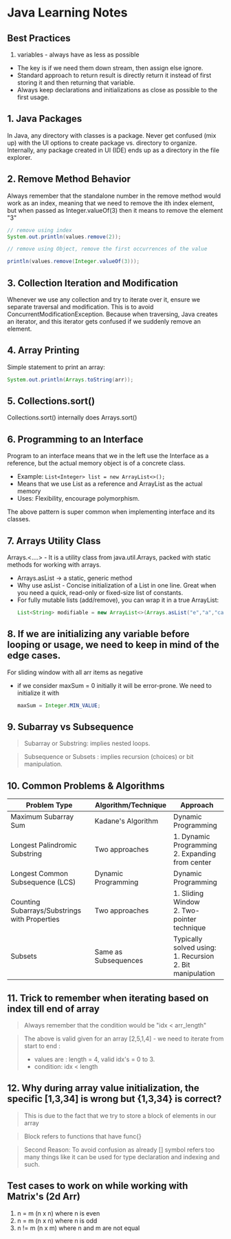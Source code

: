 # Java Learning Notes

## Best Practices

1. variables - always have as less as possible

- The key is if we need them down stream, then assign else ignore.
- Standard approach to return result is directly return it instead of first storing it and then returning that variable.
- Always keep declarations and initializations as close as possible to the first usage.

## 1. Java Packages

In Java, any directory with classes is a package. Never get confused (mix up) with the UI options to create package vs.
directory to organize. Internally, any package created in UI (IDE) ends up as a directory in the file explorer.

## 2. Remove Method Behavior

Always remember that the standalone number in the remove method would work as an index, meaning that we need to remove
the ith index element, but when passed as Integer.valueOf(3) then it means to remove the element "3"

```java
// remove using index
System.out.println(values.remove(2));

// remove using Object, remove the first occurrences of the value

println(values.remove(Integer.valueOf(3)));
```

## 3. Collection Iteration and Modification

Whenever we use any collection and try to iterate over it, ensure we separate traversal and modification. This is to
avoid ConcurrentModificationException. Because when traversing, Java creates an iterator, and this iterator gets
confused if we suddenly remove an element.

## 4. Array Printing

Simple statement to print an array:

```java
System.out.println(Arrays.toString(arr));
```

## 5. Collections.sort()

Collections.sort() internally does Arrays.sort()

## 6. Programming to an Interface

Program to an interface means that we in the left use the Interface as a reference, but the actual memory object is of a
concrete class.

- Example: `List<Integer> list = new ArrayList<>();`
- Means that we use List as a reference and ArrayList as the actual memory
- Uses: Flexibility, encourage polymorphism.

The above pattern is super common when implementing interface and its classes.

## 7. Arrays Utility Class

Arrays.<....> - It is a utility class from java.util.Arrays, packed with static methods for working with arrays.

- Arrays.asList -> a static, generic method
- Why use asList - Concise initialization of a List in one line. Great when you need a quick, read-only or fixed-size
  list of constants.
- For fully mutable lists (add/remove), you can wrap it in a true ArrayList:
  ```java
  List<String> modifiable = new ArrayList<>(Arrays.asList("e","a","cab","bob"));
  ```

## 8. If we are initializing any variable before looping or usage, we need to keep in mind of the edge cases.

For sliding window with all arr items as negative

- if we consider maxSum = 0 initially it will be error-prone. We need
  to initialize it with

  ```java
  maxSum = Integer.MIN_VALUE;
  ```

## 9. Subarray vs Subsequence

> Subarray or Substring:
> implies nested loops.

> Subsequence or Subsets :
> implies recursion (choices) or bit manipulation.

## 10. Common Problems & Algorithms

| Problem Type                                  | Algorithm/Technique  | Approach                                                       |
|-----------------------------------------------|----------------------|----------------------------------------------------------------|  
| Maximum Subarray Sum                          | Kadane's Algorithm   | Dynamic Programming                                            |
| Longest Palindromic Substring                 | Two approaches       | 1. Dynamic Programming<br>2. Expanding from center             |
| Longest Common Subsequence (LCS)              | Dynamic Programming  | Dynamic Programming                                            |
| Counting Subarrays/Substrings with Properties | Two approaches       | 1. Sliding Window<br>2. Two-pointer technique                  |
| Subsets                                       | Same as Subsequences | Typically solved using:<br>1. Recursion<br>2. Bit manipulation |

## 11. Trick to remember when iterating based on index till end of array

> Always remember that the condition would be "idx < arr_length"

> The above is valid given for an array [2,5,1,4] - we need to iterate from start to end :
> - values are : length = 4, valid idx's = 0 to 3.
> - condition: idx < length

## 12. Why during array value initialization, the specific [1,3,34] is wrong but {1,3,34} is correct?

> This is due to the fact that we try to store a block of elements in our array

> Block refers to functions that have func{}

> Second Reason: To avoid confusion as already [] symbol refers too many things like it can be used for type declaration
> and indexing and such.

## Test cases to work on while working with Matrix's (2d Arr)

1. n = m (n x n) where n is even
2. n = m (n x n) where n is odd
3. n != m (n x m) where n and m are not equal

